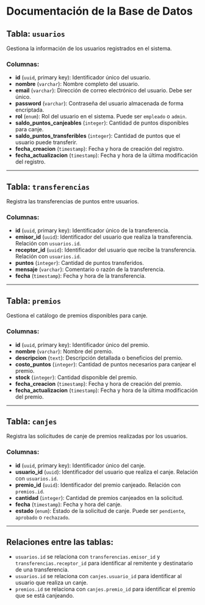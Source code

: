 # Documentación de la Base de Datos

## Tabla: `usuarios`
Gestiona la información de los usuarios registrados en el sistema.

### Columnas:
- **id** (`uuid`, primary key): Identificador único del usuario.
- **nombre** (`varchar`): Nombre completo del usuario.
- **email** (`varchar`): Dirección de correo electrónico del usuario. Debe ser único.
- **password** (`varchar`): Contraseña del usuario almacenada de forma encriptada.
- **rol** (`enum`): Rol del usuario en el sistema. Puede ser `empleado` o `admin`.
- **saldo_puntos_canjeables** (`integer`): Cantidad de puntos disponibles para canje.
- **saldo_puntos_transferibles** (`integer`): Cantidad de puntos que el usuario puede transferir.
- **fecha_creacion** (`timestamp`): Fecha y hora de creación del registro.
- **fecha_actualizacion** (`timestamp`): Fecha y hora de la última modificación del registro.

---

## Tabla: `transferencias`
Registra las transferencias de puntos entre usuarios.

### Columnas:
- **id** (`uuid`, primary key): Identificador único de la transferencia.
- **emisor_id** (`uuid`): Identificador del usuario que realiza la transferencia. Relación con `usuarios.id`.
- **receptor_id** (`uuid`): Identificador del usuario que recibe la transferencia. Relación con `usuarios.id`.
- **puntos** (`integer`): Cantidad de puntos transferidos.
- **mensaje** (`varchar`): Comentario o razón de la transferencia.
- **fecha** (`timestamp`): Fecha y hora de la transferencia.

---

## Tabla: `premios`
Gestiona el catálogo de premios disponibles para canje.

### Columnas:
- **id** (`uuid`, primary key): Identificador único del premio.
- **nombre** (`varchar`): Nombre del premio.
- **descripcion** (`text`): Descripción detallada o beneficios del premio.
- **costo_puntos** (`integer`): Cantidad de puntos necesarios para canjear el premio.
- **stock** (`integer`): Cantidad disponible del premio.
- **fecha_creacion** (`timestamp`): Fecha y hora de creación del premio.
- **fecha_actualizacion** (`timestamp`): Fecha y hora de la última modificación del premio.

---

## Tabla: `canjes`
Registra las solicitudes de canje de premios realizadas por los usuarios.

### Columnas:
- **id** (`uuid`, primary key): Identificador único del canje.
- **usuario_id** (`uuid`): Identificador del usuario que realiza el canje. Relación con `usuarios.id`.
- **premio_id** (`uuid`): Identificador del premio canjeado. Relación con `premios.id`.
- **cantidad** (`integer`): Cantidad de premios canjeados en la solicitud.
- **fecha** (`timestamp`): Fecha y hora del canje.
- **estado** (`enum`): Estado de la solicitud de canje. Puede ser `pendiente`, `aprobado` o `rechazado`.

---

## Relaciones entre las tablas:
- `usuarios.id` se relaciona con `transferencias.emisor_id` y `transferencias.receptor_id` para identificar al remitente y destinatario de una transferencia.
- `usuarios.id` se relaciona con `canjes.usuario_id` para identificar al usuario que realiza un canje.
- `premios.id` se relaciona con `canjes.premio_id` para identificar el premio que se está canjeando.

